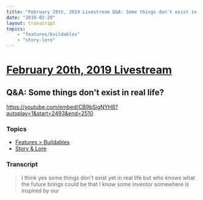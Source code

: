 ```yaml
---
title: "February 20th, 2019 Livestream Q&A: Some things don't exist in real life?"
date: "2019-02-20"
layout: transcript
topics:
    - "features/buildables"
    - "story-lore"
---
```

# [February 20th, 2019 Livestream](../2019-02-20.md)
## Q&A: Some things don't exist in real life?
https://youtube.com/embed/CB9bSigNYH8?autoplay=1&start=2493&end=2510

### Topics
* [Features > Buildables](../topics/features/buildables.md)
* [Story & Lore](../topics/story-lore.md)

### Transcript

> I think yes some things don't exist yet in real life but who knows what the future brings could be that I know some inventor somewhere is inspired by our
